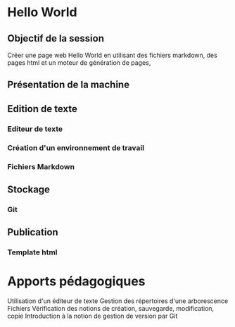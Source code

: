 # Hello World

## Objectif de la session
Créer une page web Hello World en utilisant des fichiers markdown, des pages html
et un moteur de génération de pages,

## Présentation de la machine

## Edition de texte

### Editeur de texte

### Création d'un environnement de travail

### Fichiers Markdown

## Stockage

### Git

## Publication

### Template html



# Apports pédagogiques
Utilisation d'un éditeur de texte
Gestion des répertoires d'une arborescence Fichiers
Vérification des notions de création, sauvegarde, modification, copie
Introduction à la notion de gestion de version par Git
